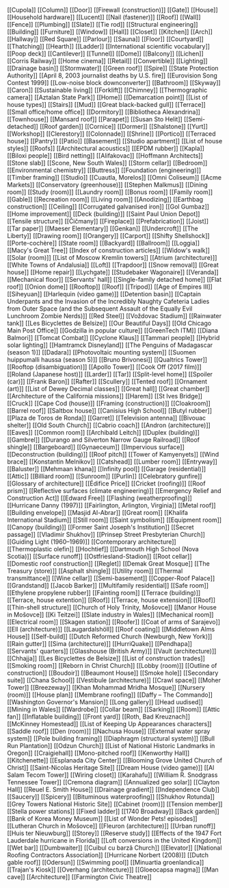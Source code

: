 [[Cupola]]
[[Column]]
[[Door]]
[[Firewall (construction)]]
[[Gate]]
[[House]]
[[Household hardware]]
[[Lucent]]
[[Nail (fastener)]]
[[Roof]]
[[Wall]]
[[Fence]]
[[Plumbing]]
[[Slate]]
[[Tie rod]]
[[Structural engineering]]
[[Building]]
[[Furniture]]
[[Window]]
[[Hall]]
[[Closet]]
[[Kitchen]]
[[Arch]]
[[Hallway]]
[[Red Square]]
[[Parlour]]
[[Sauna]]
[[Floor]]
[[Courtyard]]
[[Thatching]]
[[Hearth]]
[[Ladder]]
[[International scientific vocabulary]]
[[Poop deck]]
[[Cantilever]]
[[Tunnel]]
[[Dome]]
[[Balcony]]
[[Lichen]]
[[Corris Railway]]
[[Home cinema]]
[[Retail]]
[[Convertible]]
[[Lighting]]
[[Drainage basin]]
[[Stormwater]]
[[Green roof]]
[[Spire]]
[[State Protection Authority]]
[[April 8, 2003 journalist deaths by U.S. fire]]
[[Eurovision Song Contest 1999]]
[[Low-noise block downconverter]]
[[Bathroom]]
[[Skyway]]
[[Caron]]
[[Sustainable living]]
[[Forklift]]
[[Chimney]]
[[Thermographic camera]]
[[Aztalan State Park]]
[[Home]]
[[Demarcation point]]
[[List of house types]]
[[Stairs]]
[[Mud]]
[[Great black-backed gull]]
[[Terrace]]
[[Small office/home office]]
[[Dormitory]]
[[Bibliotheca Alexandrina]]
[[Townhouse]]
[[Mansard roof]]
[[Parapet]]
[[Susan Sto Helit]]
[[Semi-detached]]
[[Roof garden]]
[[Cornice]]
[[Dormer]]
[[Shalstone]]
[[Yurt]]
[[Workshop]]
[[Clerestory]]
[[Colonnade]]
[[Shrine]]
[[Portico]]
[[Terraced house]]
[[Pantry]]
[[Patio]]
[[Basement]]
[[Studio apartment]]
[[List of house styles]]
[[Roofs]]
[[Architectural acoustics]]
[[EPDM rubber]]
[[Kapla]]
[[Biloxi people]]
[[Bird netting]]
[[Alifakovac]]
[[Hoffmann Architects]]
[[Stone slab]]
[[Scone, New South Wales]]
[[Storm cellar]]
[[Bedroom]]
[[Environmental chemistry]]
[[Buttress]]
[[Foundation (engineering)]]
[[Timber framing]]
[[Studio]]
[[Cuautla, Morelos]]
[[Omni Coliseum]]
[[Acme Markets]]
[[Conservatory (greenhouse)]]
[[Stephen Malkmus]]
[[Dining room]]
[[Study (room)]]
[[Laundry room]]
[[Bonus room]]
[[Family room]]
[[Gable]]
[[Recreation room]]
[[Living room]]
[[Anodizing]]
[[Earthbag construction]]
[[Ceiling]]
[[Corrugated galvanised iron]]
[[Gol Gumbaz]]
[[Home improvement]]
[[Deck (building)]]
[[Saint Paul Union Depot]]
[[Tensile structure]]
[[Čičmany]]
[[Fireplace]]
[[Prefabrication]]
[[Joist]]
[[Tar paper]]
[[Maeser Elementary]]
[[Genkan]]
[[Undercroft]]
[[The Liberty]]
[[Drawing room]]
[[Orangery]]
[[Carport]]
[[Shifty Shellshock]]
[[Porte-cochère]]
[[State room]]
[[Backyard]]
[[Ballroom]]
[[Loggia]]
[[Macy's Great Tree]]
[[Index of construction articles]]
[[Widow's walk]]
[[Solar (room)]]
[[List of Moscow Kremlin towers]]
[[Atrium (architecture)]]
[[White Towns of Andalusia]]
[[Loft]]
[[Trapdoor]]
[[Snow removal]]
[[Great house]]
[[Home repair]]
[[Lychgate]]
[[Studebaker Wagonaire]]
[[Veranda]]
[[Mechanical floor]]
[[Servants' hall]]
[[Single-family detached home]]
[[Flat roof]]
[[Onion dome]]
[[Rooftop]]
[[Roof]]
[[Tripod]]
[[Age of Empires III]]
[[Siheyuan]]
[[Harlequin (video game)]]
[[Detention basin]]
[[Captain Underpants and the Invasion of the Incredibly Naughty Cafeteria Ladies from Outer Space (and the Subsequent Assault of the Equally Evil Lunchroom Zombie Nerds)]]
[[Red Steel]]
[[Voždovac Stadium]]
[[Rainwater tank]]
[[Les Bicyclettes de Belsize]]
[[Our Beautiful Days]]
[[Old Chicago Main Post Office]]
[[Godzilla in popular culture]]
[[GreenTech ITM]]
[[Diana Balmori]]
[[Tomcat Combat]]
[[Cyclone Klaus]]
[[Tammari people]]
[[Hybrid solar lighting]]
[[Hamtramck Disneyland]]
[[The Penguins of Madagascar (season 1)]]
[[Dadara]]
[[Photovoltaic mounting system]]
[[Suomen huippumalli haussa (season 5)]]
[[Bruno Brivonesi]]
[[Qualtrics Tower]]
[[Rooftop (disambiguation)]]
[[Apollo Tower]]
[[Cook Off (2017 film)]]
[[Roland (Japanese host)]]
[[Larder]]
[[Tar]]
[[Split-level home]]
[[Spoiler (car)]]
[[Frank Baron]]
[[Rafter]]
[[Scullery]]
[[Tented roof]]
[[Ornament (art)]]
[[List of Dewey Decimal classes]]
[[Great hall]]
[[Great chamber]]
[[Architecture of the California missions]]
[[Harem]]
[[St Ives Bridge]]
[[Cruck]]
[[Cape Cod (house)]]
[[Framing (construction)]]
[[Cloakroom]]
[[Barrel roof]]
[[Saltbox house]]
[[Canisius High School]]
[[Butyl rubber]]
[[Plaza de Toros de Ronda]]
[[Garret]]
[[Television antenna]]
[[Bivouac shelter]]
[[Old South Church]]
[[Cabrio coach]]
[[Andron (architecture)]]
[[Eaves]]
[[Common room]]
[[Archibald Leitch]]
[[Duplex (building)]]
[[Gambrel]]
[[Durango and Silverton Narrow Gauge Railroad]]
[[Roof shingle]]
[[Bargeboard]]
[[Gynaeceum]]
[[Impervious surface]]
[[Deconstruction (building)]]
[[Roof pitch]]
[[Tower of Kamyenyets]]
[[Wind brace]]
[[Konstantin Melnikov]]
[[Catshead]]
[[Lumber room]]
[[Entryway]]
[[Baluster]]
[[Mehmaan khana]]
[[Infinity pool]]
[[Garage (residential)]]
[[Attic]]
[[Billiard room]]
[[Sunroom]]
[[Purlin]]
[[Celebratory gunfire]]
[[Glossary of architecture]]
[[Édifice Price]]
[[Cricket (roofing)]]
[[Roof prism]]
[[Reflective surfaces (climate engineering)]]
[[Emergency Relief and Construction Act]]
[[Edward Free]]
[[Flashing (weatherproofing)]]
[[Hurricane Danny (1997)]]
[[Fairlington, Arlington, Virginia]]
[[Metal roof]]
[[Building envelope]]
[[Masjid Al-Abrar]]
[[Great room]]
[[Khalifa International Stadium]]
[[Still room]]
[[Saint symbolism]]
[[Equipment room]]
[[Canopy (building)]]
[[Former Saint Joseph's Institution]]
[[Secret passage]]
[[Vladimir Shukhov]]
[[Prinsep Street Presbyterian Church]]
[[Guiding Light (1960–1969)]]
[[Contemporary architecture]]
[[Thermoplastic olefin]]
[[Hochtief]]
[[Dartmouth High School (Nova Scotia)]]
[[Surface runoff]]
[[Ostfriesland-Stadion]]
[[Root cellar]]
[[Domestic roof construction]]
[[Reglet]]
[[Demak Great Mosque]]
[[The Treasury (store)]]
[[Asphalt shingle]]
[[Utility room]]
[[Thermal transmittance]]
[[Wine cellar]]
[[Semi-basement]]
[[Copper-Roof Palace]]
[[Grandstand]]
[[Jacob Barker]]
[[Multifamily residential]]
[[Safe room]]
[[Ethylene propylene rubber]]
[[Fainting room]]
[[Terrace (building)]]
[[Terrace, house extention]]
[[Roof]]
[[Terrace, house extension]]
[[Roof]]
[[Thin-shell structure]]
[[Church of Holy Trinity, Mošovce]]
[[Manor House in Mošovce]]
[[Ki Teitzei]]
[[Slate industry in Wales]]
[[Mechanical room]]
[[Electrical room]]
[[Skagen station]]
[[Roofer]]
[[Coat of arms of Sarajevo]]
[[Ell (architecture)]]
[[Laugardalshöll]]
[[Roof coating]]
[[Middletown Alms House]]
[[Self-build]]
[[Dutch Reformed Church (Newburgh, New York)]]
[[Rain gutter]]
[[Sima (architecture)]]
[[HurriQuake]]
[[Pendhapa]]
[[Servants' quarters]]
[[Glasshouse (British Army)]]
[[Vault (architecture)]]
[[Chhajja]]
[[Les Bicyclettes de Belsize]]
[[List of construction trades]]
[[Smoking room]]
[[Reborn in Christ Church]]
[[Lobby (room)]]
[[Outline of construction]]
[[Boudoir]]
[[Beaumont House]]
[[Smoke hole]]
[[Secondary suite]]
[[Chana School]]
[[Vestibule (architecture)]]
[[Crawl space]]
[[Moher Tower]]
[[Breezeway]]
[[Khan Mohammad Mridha Mosque]]
[[Nursery (room)]]
[[House plan]]
[[Membrane roofing]]
[[Daffy – The Commando]]
[[Washington Governor's Mansion]]
[[Long gallery]]
[[Head uudised]]
[[Mining in Wales]]
[[Wardrobe]]
[[Collar beam]]
[[Sarking]]
[[Room]]
[[Attic fan]]
[[Inflatable building]]
[[Front yard]]
[[Roth, Bad Kreuznach]]
[[McKinney Homestead]]
[[List of Keeping Up Appearances characters]]
[[Saddle roof]]
[[Den (room)]]
[[Nachusa House]]
[[External water spray system]]
[[Pole building framing]]
[[Diaphragm (structural system)]]
[[Bull Run Plantation]]
[[Odzun Church]]
[[List of National Historic Landmarks in Oregon]]
[[Craigiehall]]
[[Mono-pitched roof]]
[[Kenworthy Hall]]
[[Kitchenette]]
[[Esplanada City Center]]
[[Blooming Grove United Church of Christ]]
[[Saint-Nicolas Heritage Site]]
[[Dream House (video game)]]
[[Al Salam Tecom Tower]]
[[Wiring closet]]
[[Karahafu]]
[[William R. Snodgrass Tennessee Tower]]
[[Cremona diagram]]
[[Annualized geo solar]]
[[Clayton Hall]]
[[Reuel E. Smith House]]
[[Drainage gradient]]
[[Independence Club]]
[[Saucery]]
[[Spicery]]
[[Bituminous waterproofing]]
[[Shukhov Rotunda]]
[[Grey Towers National Historic Site]]
[[Cabinet (room)]]
[[Tension member]]
[[Stella power stations]]
[[Fixed ladder]]
[[1740 Broadway]]
[[Back garden]]
[[Bank of Korea Money Museum]]
[[List of Wonder Pets! episodes]]
[[Lutheran Church in Mošovce]]
[[Fleuron (architecture)]]
[[Urban runoff]]
[[Huis ter Nieuwburg]]
[[Storey]]
[[Reserve study]]
[[Effects of the 1947 Fort Lauderdale hurricane in Florida]]
[[Loft conversions in the United Kingdom]]
[[Wet bar]]
[[Dumbwaiter]]
[[Cuibul cu barză Church]]
[[Elevator]]
[[National Roofing Contractors Association]]
[[Hurricane Norbert (2008)]]
[[Dutch gable roof]]
[[Odersun]]
[[Swimming pool]]
[[Minuartia groenlandica]]
[[Trajan's Kiosk]]
[[Overhang (architecture)]]
[[Gloeocapsa magma]]
[[Man cave]]
[[Architecture]]
[[Farmington Civic Theatre]]
